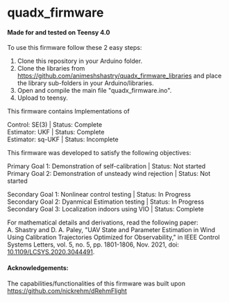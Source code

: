 # quadx_firmware
 
#### Made for and tested on Teensy 4.0

To use this firmware follow these 2 easy steps:
1.  Clone this repository in your Arduino folder.
2.  Clone the libraries from https://github.com/animeshshastry/quadx_firmware_libraries and place the library sub-folders in your Arduino/libraries.
3.  Open and compile the main file "quadx_firmware.ino".
4.  Upload to teensy.

This firmware contains Implementations of

Control: SE(3) | Status: Complete<br/>
Estimator: UKF | Status: Complete<br/>
Estimator: sq-UKF | Status: Incomplete<br/>

This firmware was developed to satisfy the following objectives:

Primary Goal 1: Demonstration of self-calibration | Status: Not started<br/>
Primary Goal 2: Demonstration of unsteady wind rejection | Status: Not started<br/>

Secondary Goal 1: Nonlinear control testing | Status: In Progress<br/>
Secondary Goal 2: Dyanmical Estimation testing | Status: In Progress<br/>
Secondary Goal 3: Localization indoors using VIO | Status: Complete<br/>

For mathematical details and derivations, read the following paper:<br/>
A. Shastry and D. A. Paley, "UAV State and Parameter Estimation in Wind Using Calibration Trajectories Optimized for Observability," in IEEE Control Systems Letters, vol. 5, no. 5, pp. 1801-1806, Nov. 2021, doi: [10.1109/LCSYS.2020.3044491](https://doi.org/10.1109/LCSYS.2020.3044491).

#### Acknowledgements:
The capabilities/functionalities of this firmware was built upon https://github.com/nickrehm/dRehmFlight
